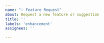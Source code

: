```yaml
---
name: "💡 Feature Request"
about: Request a new feature or suggestion
title: ''
labels: 'enhancement'
assignees: ''

---
```

